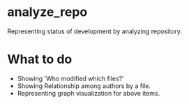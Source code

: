 analyze_repo
============

Representing status of development by analyzing repository.

What to do
==========
* Showing 'Who modified which files?'
* Showing Relationship among authors by a file.
* Representing graph visualization for above items.
